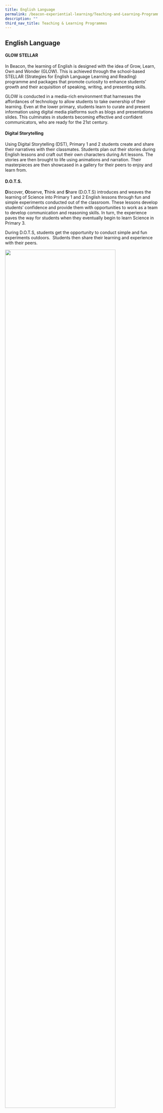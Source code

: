 ```yaml
---
title: English Language
permalink: /beacon-experiential-learning/Teaching-and-Learning-Programmes/el/
description: ""
third_nav_title: Teaching & Learning Programmes
---
```

## English Language

#### GLOW STELLAR

In Beacon, the learning of English is designed with the idea of Grow, Learn, Own and Wonder (GLOW). This is achieved through the school-based STELLAR (Strategies for English Language Learning and Reading) programme and packages that promote curiosity to enhance students’ growth and their acquisition of speaking, writing, and presenting skills.

GLOW is conducted in a media-rich environment that harnesses the affordances of technology to allow students to take ownership of their learning. Even at the lower primary, students learn to curate and present information using digital media platforms such as blogs and presentations slides. This culminates in students becoming effective and confident communicators, who are ready for the 21st century. 

#### Digital Storytelling

Using Digital Storytelling (DST), Primary 1 and 2 students create and share their narratives with their classmates. Students plan out their stories during English lessons and craft out their own characters during Art lessons. The stories are then brought to life using animations and narration. Their masterpieces are then showcased in a gallery for their peers to enjoy and learn from.

#### D.O.T.S.

**D**iscover, **O**bserve, **T**hink and **S**hare (D.O.T.S) introduces and weaves the learning of Science into Primary 1 and 2 English lessons through fun and simple experiments conducted out of the classroom. These lessons develop students’ confidence and provide them with opportunities to work as a team to develop communication and reasoning skills. In turn, the experience paves the way for students when they eventually begin to learn Science in Primary 3. 

During D.O.T.S, students get the opportunity to conduct simple and fun experiments outdoors.  Students then share their learning and experience with their peers.

<img src="/images/photo1668520053.jpeg" style="width:85%">

#### Readers' Delight

##### Raz-Kids

Raz-Kids is an online tiered reading platform. Aside from physical books, students in Beacon are also exposed to e-books. Here, emergent readers can listen to books being read to them while proficient readers go on to more advanced skills like retelling a story, reading books at an advanced level and completing quizzes tagged to the e-books. Students will constantly be delighted as the platform provides a wide range of genres and titles to choose from.

##### Voracious Reader

To encourage students to develop a love for reading, students are scheduled to go to the library weekly to explore and enjoy a wide range of reading materials. Working hand in hand with the Mother Tongue department, students are monitored for their readership. Top readers both in the classrooms and across the levels are recognised on a termly basis as Champion Voracious Readers.

##### Library Fortnight

Each term, the Beacon Library highlights different topics to encouraged students to be more engaged in their subjects in a fun way. During Library Fortnight, students get to interact with subject specific manipulatives and online resources to deepen their interest in the subject. For example, during a Science showcase, students may be engaged in discovering more about how solar power can be harnessed to reduce carbon emission while for Physical Education, students could be asked to research notable sports personalities.

<img src="/images/photo1668520128.jpeg" style="width:85%">

#### Literature Appreciation Programme

Literature Appreciation Programme (LAP) aims to spark students’ interest in exploring literature texts through developing the students’ critical appreciation of text and promoting positive human experiences through various literary forms like poetry, drama and literature texts. Through these literary forms, our students develop a greater sense of self-awareness and sensitivity.

The following are texts that have been selected to engage the students:

**Primary 1**: Spider by David Metzenthen

**Primary 2**: Magic Finger by Roald Dahl

**Primary 3**: Ralph S. Mouse by Beverly Cleary

**Primary 4**: Alice in Wonderland by Lewis Carroll

**Primary 5**: Totto Chan by Tetsuko Kuroyanagi

At the end of each year, students put up a performance in a LAP Festival that consist of a Readers’ Theatre, a skit or even choral singing to showcase their talents and love for the various books they have read.

<img src="/images/Mask Making for Ralph S Mouse Drama.jpg" style="width:49%" align=left>
<img src="/images/Practising for Short Skit.jpg" style="width:49%" align=right>
<br clear="left">

#### Spelling Bee

In Beacon, students are challenged to widen their vocabulary and improve on their spelling through the annual Spelling Bee. Students from Primary 1 to 4 participate in a series of spelling activities that culminate in the finals of the Spelling Bee. These activities inject an element of fun and healthy competition to promote good spelling and widened vocabulary.

<img src="/images/Spelling Bee.jpg" style="width:60%">

#### Storytelling Festival

The Beacon Storytelling Festival provides opportunities for our students to share their love for storytelling with their peers. Through their creativity and the skilful use of their voice, gestures and self-made props, our Primary 1 to 5 storytellers draw their audience into their stories. As the students listen to these stories, they also learn about moral values as depicted in Aesop’s fables and virtues in the fairy tales that are shared with them.

<iframe width="258" height="212" src="https://www.youtube.com/embed/y-Gax1b9A_0" title="ZAFYR EZRA BIN INDRAZAHRI - P1.5" frameborder="0" allow="accelerometer; autoplay; clipboard-write; encrypted-media; gyroscope; picture-in-picture; web-share" allowfullscreen></iframe>

<iframe width="278" height="207" src="https://www.youtube.com/embed/f-efmQwwAro" title="MARIAH ULFAH BINTE ISKANDAR SHAH - P2.6" frameborder="0" allow="accelerometer; autoplay; clipboard-write; encrypted-media; gyroscope; picture-in-picture; web-share" allowfullscreen></iframe>

<iframe width="275" height="205" src="https://www.youtube.com/embed/iRw7MBTL0m4" title="LIM CHIAM YEE - P3-5" frameborder="0" allow="accelerometer; autoplay; clipboard-write; encrypted-media; gyroscope; picture-in-picture; web-share" allowfullscreen></iframe>

<iframe width="283" height="212" src="https://www.youtube.com/embed/odjp9neCPDw" title="CHAN WEI HONG SHANN - P4-3" frameborder="0" allow="accelerometer; autoplay; clipboard-write; encrypted-media; gyroscope; picture-in-picture; web-share" allowfullscreen></iframe>

<iframe width="282" height="210" src="https://www.youtube.com/embed/QHjHuFOMKKc" title="YOHANN ATHI SWETHAN SUGUMARAN - P5-4" frameborder="0" allow="accelerometer; autoplay; clipboard-write; encrypted-media; gyroscope; picture-in-picture; web-share" allowfullscreen></iframe>

#### Literacy Support Programme

Learning Support Programme for English (LSE), School-based Dyslexia Remediation Programme (SDR) and Reading Remediation Programme (RRP) are specialised intervention programmes aimed at providing support to students who need additional help in literacy skills.  LSE is conducted at Primary 1 and 2 while SDR and RRP are conducted at Primary 3 and 4.

#### Read with Me Programme

Read with Me is a reading programme aimed at building students’ reading fluency and promoting a positive attitude towards reading. Students practise their reading using STELLAR books and levelled readers from the Peter and Jane series. Conducted daily before school, each student is paired with a buddy who journeys with them as they achieve automaticity and fluency in word recognition.